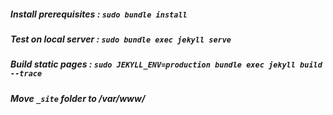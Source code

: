 ##### Install prerequisites : _```sudo bundle install```_

##### Test on local server : _```sudo bundle exec jekyll serve```_

##### Build static pages :  _```sudo JEKYLL_ENV=production bundle exec jekyll build --trace```_

##### Move _`_site`_ folder to /var/www/